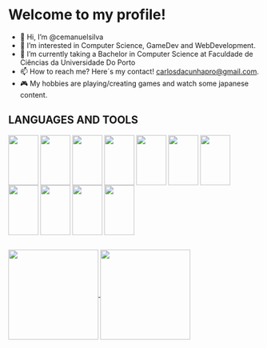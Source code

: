 # Welcome to my profile!

- 👋 Hi, I’m @cemanuelsilva
- 👀 I’m interested in Computer Science, GameDev and WebDevelopment.
- 🌱 I’m currently taking a Bachelor in Computer Science at Faculdade de Ciências da Universidade Do Porto
- 📫 How to reach me? Here´s my contact! carlosdacunhapro@gmail.com.
- 🎮 My hobbies are playing/creating games and watch some japanese content.

## LANGUAGES AND TOOLS

<div style="display: inline_block"><cbr>
  <img align="center" height="100" width="60" src="https://cdn.jsdelivr.net/gh/devicons/devicon/icons/c/c-original.svg" />
  <img align="center" height="100" width="60" src="https://cdn.jsdelivr.net/gh/devicons/devicon/icons/csharp/csharp-original.svg" />
  <img align="center" height="100" width="60" src="https://cdn.jsdelivr.net/gh/devicons/devicon/icons/unity/unity-original.svg" />
  <img align="center" height="100" width="60" src="https://cdn.jsdelivr.net/gh/devicons/devicon/icons/java/java-original-wordmark.svg" />
  <img align="center" height="100" width="60" src="https://cdn.jsdelivr.net/gh/devicons/devicon/icons/javascript/javascript-original.svg" />
  <img align="center" height="100" width="60" src="https://cdn.jsdelivr.net/gh/devicons/devicon/icons/html5/html5-original-wordmark.svg" />
  <img align="center" height="100" width="60" src="https://cdn.jsdelivr.net/gh/devicons/devicon/icons/css3/css3-original-wordmark.svg" />
  <img align="center" height="100" width="60" src="https://cdn.jsdelivr.net/gh/devicons/devicon/icons/opencv/opencv-original-wordmark.svg" />
  <img align="center" height="100" width="60"src="https://cdn.jsdelivr.net/gh/devicons/devicon/icons/visualstudio/visualstudio-plain.svg" />
  <img align="center" height="100" width="60" src="https://cdn.jsdelivr.net/gh/devicons/devicon/icons/python/python-original.svg" />
  <img align="center" height="100" width="60" src="https://cdn.jsdelivr.net/gh/devicons/devicon/icons/mysql/mysql-original-wordmark.svg" />
  </div>
  
 
 

##
  
  <div style="display: inline_block"><cbr>
  <a href="https://github.com/cemanuelsilva">
  <img align="center" height="180cm"  src="https://github-readme-stats.vercel.app/api?username=Cemanuelsilva&show_icons=true&theme=radical" />
  <img align="center" height="180cm"  src="https://github-readme-stats.vercel.app/api/top-langs/?username=Cemanuelsilva&layout=compact&theme=radical" />
    </div>
  
 
